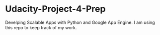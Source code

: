 # Udacity-Project-4-Prep

Develping Scalable Apps with Python and Google App Engine. I am using this repo to keep track of my work.
